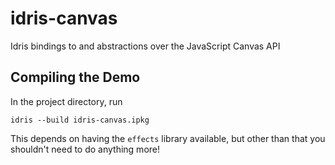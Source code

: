 # idris-canvas
Idris bindings to and abstractions over the JavaScript Canvas API

## Compiling the Demo
In the project directory, run
```
idris --build idris-canvas.ipkg
```
This depends on having the `effects` library available, but other than that you shouldn't need to do anything more!